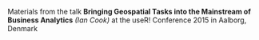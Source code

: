 Materials from the talk **Bringing Geospatial Tasks into the Mainstream of Business Analytics** *(Ian Cook)* at the useR! Conference 2015 in Aalborg, Denmark
